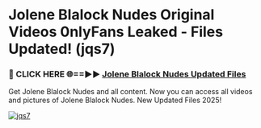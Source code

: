 # Jolene Blalock Nudes Original Videos 0nlyFans Leaked - Files Updated! (jqs7)

<h3>🔴 CLICK HERE 🌐==►► <a href="https://tinyurl.com/5h6xmrr3" rel="nofollow">Jolene Blalock Nudes Updated Files</a></h3>

Get Jolene Blalock Nudes and all content. Now you can access all videos and pictures of Jolene Blalock Nudes. New Updated Files 2025!

[![jqs7](https://i.imgur.com/KVD873Z.gif)](https://tinyurl.com/5h6xmrr3)
